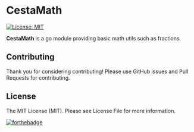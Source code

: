 # CestaMath

[![License: MIT](https://img.shields.io/badge/License-MIT-yellow.svg)](https://opensource.org/licenses/MIT)

**CestaMath** is a go module providing basic math utils such as fractions.

Contributing
-
Thank you for considering contributing!
Please use GitHub issues and Pull Requests for contributing.

License
-
The MIT License (MIT). Please see License File for more information.


[![forthebadge](http://forthebadge.com/images/badges/built-with-love.svg)](https://github.com/Gikabu/cesta-math)

